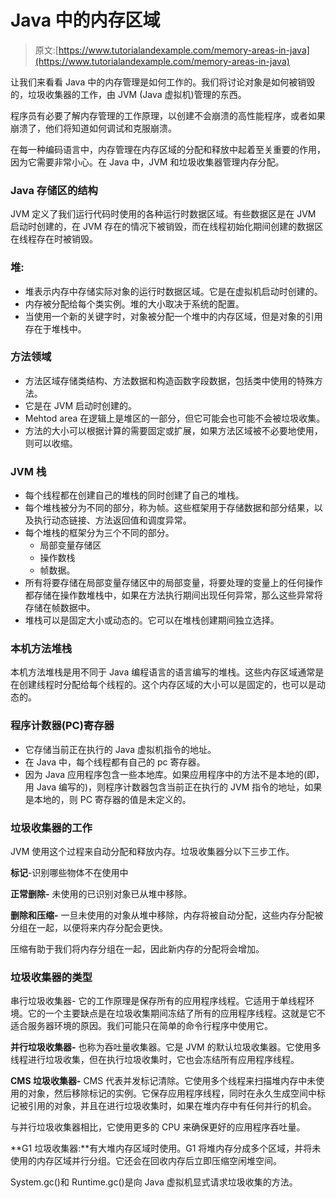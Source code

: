 # Java 中的内存区域

> 原文:[https://www.tutorialandexample.com/memory-areas-in-java](https://www.tutorialandexample.com/memory-areas-in-java)

让我们来看看 Java 中的内存管理是如何工作的。我们将讨论对象是如何被销毁的，垃圾收集器的工作，由 JVM (Java 虚拟机)管理的东西。

程序员有必要了解内存管理的工作原理，以创建不会崩溃的高性能程序，或者如果崩溃了，他们将知道如何调试和克服崩溃。

在每一种编码语言中，内存管理在内存区域的分配和释放中起着至关重要的作用，因为它需要非常小心。在 Java 中，JVM 和垃圾收集器管理内存分配。

### Java 存储区的结构

JVM 定义了我们运行代码时使用的各种运行时数据区域。有些数据区是在 JVM 启动时创建的，在 JVM 存在的情况下被销毁，而在线程初始化期间创建的数据区在线程存在时被销毁。

### 堆:

*   堆表示内存中存储实际对象的运行时数据区域。它是在虚拟机启动时创建的。
*   内存被分配给每个类实例。堆的大小取决于系统的配置。
*   当使用一个新的关键字时，对象被分配一个堆中的内存区域，但是对象的引用存在于堆栈中。

### 方法领域

*   方法区域存储类结构、方法数据和构造函数字段数据，包括类中使用的特殊方法。
*   它是在 JVM 启动时创建的。
*   Mehtod area 在逻辑上是堆区的一部分，但它可能会也可能不会被垃圾收集。
*   方法的大小可以根据计算的需要固定或扩展，如果方法区域被不必要地使用，则可以收缩。

### JVM 栈

*   每个线程都在创建自己的堆栈的同时创建了自己的堆栈。
*   每个堆栈被分为不同的部分，称为帧。这些框架用于存储数据和部分结果，以及执行动态链接、方法返回值和调度异常。
*   每个堆栈的框架分为三个不同的部分。
    *   局部变量存储区
    *   操作数栈
    *   帧数据。
*   所有将要存储在局部变量存储区中的局部变量，将要处理的变量上的任何操作都存储在操作数堆栈中，如果在方法执行期间出现任何异常，那么这些异常将存储在帧数据中。
*   堆栈可以是固定大小或动态的。它可以在堆栈创建期间独立选择。

### 本机方法堆栈

本机方法堆栈是用不同于 Java 编程语言的语言编写的堆栈。这些内存区域通常是在创建线程时分配给每个线程的。这个内存区域的大小可以是固定的，也可以是动态的。

### 程序计数器(PC)寄存器

*   它存储当前正在执行的 Java 虚拟机指令的地址。
*   在 Java 中，每个线程都有自己的 pc 寄存器。
*   因为 Java 应用程序包含一些本地库。如果应用程序中的方法不是本地的(即，用 Java 编写的)，则程序计数器包含当前正在执行的 JVM 指令的地址，如果是本地的，则 PC 寄存器的值是未定义的。

### 垃圾收集器的工作

JVM 使用这个过程来自动分配和释放内存。垃圾收集器分以下三步工作。

**标记**-识别哪些物体不在使用中

**正常删除-** 未使用的已识别对象已从堆中移除。

**删除和压缩-** 一旦未使用的对象从堆中移除，内存将被自动分配，这些内存分配被分组在一起，以便将来内存分配会更快。

压缩有助于我们将内存分组在一起，因此新内存的分配将会增加。

### 垃圾收集器的类型

串行垃圾收集器- 它的工作原理是保存所有的应用程序线程。它适用于单线程环境。它的一个主要缺点是在垃圾收集期间冻结了所有的应用程序线程。这就是它不适合服务器环境的原因。我们可能只在简单的命令行程序中使用它。

**并行垃圾收集器-** 也称为吞吐量收集器。它是 JVM 的默认垃圾收集器。它使用多线程进行垃圾收集，但在执行垃圾收集时，它也会冻结所有应用程序线程。

**CMS 垃圾收集器-** CMS 代表并发标记清除。它使用多个线程来扫描堆内存中未使用的对象，然后移除标记的实例。它保存应用程序线程，同时在永久生成空间中标记被引用的对象，并且在进行垃圾收集时，如果在堆内存中有任何并行的机会。

与并行垃圾收集器相比，它使用更多的 CPU 来确保更好的应用程序吞吐量。

**G1 垃圾收集器:**有大堆内存区域时使用。G1 将堆内存分成多个区域，并将未使用的内存区域并行分组。它还会在回收内存后立即压缩空闲堆空间。

System.gc()和 Runtime.gc()是向 Java 虚拟机显式请求垃圾收集的方法。